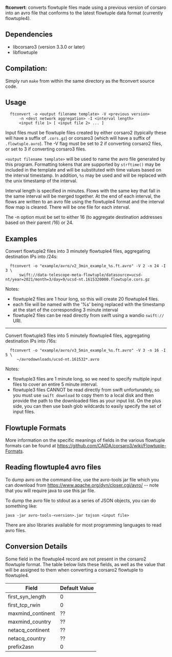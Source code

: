 **ftconvert**: converts flowtuple files made using a previous version of
corsaro into an avro file that conforms to the latest flowtuple data
format (currently flowtuple4).

## Dependencies

 - libcorsaro3 (version 3.3.0 or later)
 - libflowtuple


## Compilation:

Simply run `make` from within the same directory as the ftconvert source code.


## Usage

```
  ftconvert -o <output filename template> -V <previous version>
      -n <dest network aggregation> -I <interval length>
      <input file 1> [ <input file 2> ... ]
```

Input files must be flowtuple files created by either corsaro2 (typically these
will have a suffix of `.cors.gz`) or corsaro3 (which will have a suffix of
`.flowtuple.avro`). The -V flag must be set to 2 if converting corsaro2
files, or set to 3 if converting corsaro3 files.

`<output filename template>` will be used to name the avro file generated by
this program. Formatting tokens that are supported by `strftime()` may be
included in the template and will be substituted with time values based on
the interval timestamp. In addition, `%s` may be used and will be replaced
with the unix timestamp of the interval.

Interval length is specified in minutes. Flows with the same key that fall
in the same interval will be merged together. At the end of each interval,
the flows are written to an avro file using the flowtuple4 format and the
interval flow map is cleared. There will be one file for each interval.

The -n option must be set to either 16 (to aggregate destination addresses
based on their parent /16) or 24.

## Examples

Convert flowtuple2 files into 3 minutely flowtuple4 files, aggregating
destination IPs into /24s:

```
  ftconvert -o "example/avro/v2_3min_example_%s.ft.avro" -V 2 -n 24 -I 3 \
      swift://data-telescope-meta-flowtuple/datasource=ucsd-nt/year=2021/month=3/day=9/ucsd-nt.1615320000.flowtuple.cors.gz
```

Notes:
 * flowtuple2 files are 1 hour long, so this will create 20 flowtuple4 files.
 * each file will be named with the '%s' being replaced with the timestamp at
   the start of the corresponding 3 minute interval
 * flowtuple2 files can be read directly from swift using a wandio `swift://`
   URI.


----

Convert flowtuple3 files into 5 minutely flowtuple4 files, aggregating
destination IPs into /16s:

```
  ftconvert -o "example/avro/v3_5min_example_%s.ft.avro" -V 3 -n 16 -I 5 \
     ~/avrodownloads/ucsd-nt.161532*.avro
```

Notes:
 * flowtuple3 files are 1 minute long, so we need to specify multiple input
   files to cover an entire 5 minute interval.
 * flowtuple3 files CANNOT be read directly from swift unfortunately, so you
   must use `swift download` to copy them to a local disk and then provide
   the path to the downloaded files as your input list. On the plus side, you
   can then use bash glob wildcards to easily specify the set of input files.


## Flowtuple Formats

More information on the specific meanings of fields in the various flowtuple
formats can be found at
https://github.com/CAIDA/corsaro3/wiki/Flowtuple-Formats.

## Reading flowtuple4 avro files

To dump avro on the command-line, use the avro-tools jar file which you can
download from https://www.apache.org/dyn/closer.cgi/avro/ -- note that
you will require java to use this jar file.

To dump the avro file to stdout as a series of JSON objects, you can do
something like:

    java -jar avro-tools-<version>.jar tojson <input file>

There are also libraries available for most programming languages to read avro
files.


## Conversion Details

Some field in the flowtuple4 record are not present in the corsaro2
flowtuple format. The table below lists these fields, as well as the value
that will be assigned to them when converting a corsaro2 flowtuple to
flowtuple4.

Field             |  Default Value
------------------|----------------
first_syn_length  |  0
first_tcp_rwin    |  0
maxmind_continent  | ??
maxmind_country    | ??
netacq_continent  | ??
netacq_country    | ??
prefix2asn        |  0





